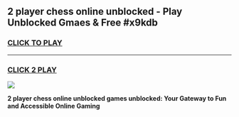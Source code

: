 
## 2 player chess online unblocked - Play Unblocked Gmaes & Free #x9kdb
<h3>
<a href="https://news.freeplayer.one?title=2_player_chess_online_unblocked&ref=24F">CLICK TO PLAY</a></h3>
<hr>

<h3>
<a href="https://news.freeplayer.one?title=2_player_chess_online_unblocked&ref=24F">CLICK 2 PLAY</a>
  
</h3>

<a href="https://news.freeplayer.one?title=2_player_chess_online_unblocked&ref=24F/"><img src="https://clearcache.store/games.png"></a>


**2 player chess online unblocked games unblocked: Your Gateway to Fun and Accessible Online Gaming**
